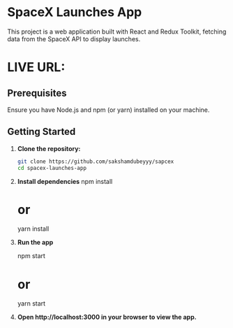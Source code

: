 # SpaceX Launches App

This project is a web application built with React and Redux Toolkit, fetching data from the SpaceX API to display launches.

# LIVE URL:


## Prerequisites

Ensure you have Node.js and npm (or yarn) installed on your machine.

## Getting Started

1. **Clone the repository:**

   ```bash
   git clone https://github.com/sakshamdubeyyy/sapcex
   cd spacex-launches-app

2. **Install dependencies**
    npm install
    # or
    yarn install

3. **Run the app**

    npm start
    # or
    yarn start

4. **Open http://localhost:3000 in your browser to view the app.**
